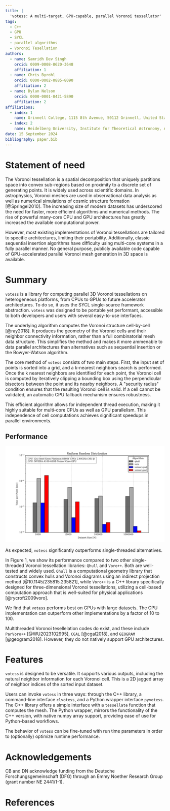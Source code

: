 ```yaml
---
title: |
  'votess: A multi-target, GPU-capable, parallel Voronoi tessellator'
tags:
  - C++
  - GPU
  - SYCL
  - parallel algorithms
  - Voronoi Tesellation
authors:
  - name: Samridh Dev Singh
    orcid: 0009-0008-8620-3648
    affiliation: 1
  - name: Chris Byrohl
    orcid: 0000-0002-0885-8090
    affiliation: 2
  - name: Dylan Nelson
    orcid: 0000-0001-8421-5890
    affiliation: 2
affiliations:
  - index: 1
    name: Grinnell College, 1115 8th Avenue, 50112 Grinnell, United States of America
  - index: 2
    name: Heidelberg University, Institute for Theoretical Astronomy, Albert-Ueberle-Str. 2, 69120 Heidelberg, Germany
date: 15 September 2024
bibliography: paper.bib
---
```

 
# Statement of need
 
The Voronoi tessellation is a spatial decomposition that uniquely partitions
space into convex sub-regions based on proximity to a discrete set of
generating points. It is widely used across scientific domains. In
astrophysics, Voronoi meshes are used in observational data analysis as well as
numerical simulations of cosmic structure formation [@Springel2010]. The
increasing size of modern datasets has underscored the need for faster, more
efficient algorithms and numerical methods. The rise of powerful many-core CPU
and GPU architectures has greatly increased the available computational power.
 
However, most existing implementations of Voronoi tessellations are tailored to
specific architectures, limiting their portability. Additionally, classic
sequential insertion algorithms have difficulty using multi-core systems in a
fully parallel manner. No general purpose, publicly available code capable of
GPU-accelerated parallel Voronoi mesh generation in 3D space is available.

# Summary

`votess` is a library for computing parallel 3D Voronoi tessellations on
heterogeneous platforms, from CPUs to GPUs to future accelerator architectures.
To do so, it uses the SYCL single-source framework abstraction. `votess` was
designed to be portable yet performant, accessible to both developers and users
with several easy-to-use interfaces.
 
The underlying algorithm computes the Voronoi structure cell-by-cell
[@ray2018]. It produces the geometry of the Voronoi cells and their neighbor
connectivity information, rather than a full combinatorial mesh data structure.
This simplifies the method and makes it more ammenable to data parallel
architectures than alternatives such as sequential insertion or the
Bowyer-Watson algorithm.
 
The core method of `votess` consists of two main steps. First, the input set of
points is sorted into a grid, and a k-nearest neighbors search is performed.
Once the k nearest neighbors are identified for each point, the Voronoi cell is
computed by iteratively clipping a bounding box using the perpendicular
bisectors between the point and its nearby neighbors. A "security radius"
condition ensures that the resulting Voronoi cell is valid. If a cell cannot be
validated, an automatic CPU fallback mechanism ensures robustness.
 
This efficient algorithm allows for independent thread execution, making it
highly suitable for multi-core CPUs as well as GPU parallelism. This
independence of cell computations achieves significant speedups in parallel
environments.

## Performance

![](./bar.png)

As expected, `votess` significantly outperforms single-threaded
alternatives.
 
In Figure 1, we show its performance compared to two other single-threaded
Voronoi tessellation libraries: `Qhull` and `Voro++`. Both are well-tested and
widely used. `Qhull` is a computational geometry library that constructs convex
hulls and Voronoi diagrams using an indirect projection method
[@10.1145/235815.235821], while `Voro++` is a C++ library specifically designed
for three-dimensional Voronoi tessellations, utilizing a cell-based computation
approach that is well-suited for physical applications [@rycroft2009voro].

We find that `votess` performs best on GPUs with large datasets. The CPU
implementation can outperform other implementations by a factor of 10 to 100.
 
Multithreaded Voronoi tesellelation codes do exist, and these include
`ParVoro++` [@WU2023102995], `CGAL` [@cgal2018], and `GEOGRAM` [@geogram2018].
However, they do not natively support GPU architectures.
 
# Features

`votess` is designed to be versatile. It supports various outputs, including
the natural neighbor information for each Voronoi cell. This is a 2D jagged
array of neighbor indices of the sorted input dataset.
 
Users can invoke `votess` in three ways: through the C++ library, a
command-line interface `clvotess`, and a Python wrapper interface `pyvotess`.
The C++ library offers a simple interface with a `tessellate` function that
computes the mesh. The Python wrapper, mirrors the functionality of the C++
version, with native numpy array support, providing ease of use for
Python-based workflows.
 
The behavior of `votess` can be fine-tuned with run time parameters in order to
(optionally) optimize runtime performance. 
 
# Acknowledgements

CB and DN acknowledge funding from the Deutsche Forschungsgemeinschaft (DFG)
through an Emmy Noether Research Group (grant number NE 2441/1-1).

# References

